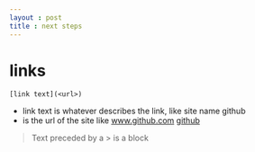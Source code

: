 ```yaml
---
layout : post
title : next steps
---
```


# links
    [link text](<url>)
- link text is whatever describes the link, like site name github
- <url> is the url of the site like www.github.com
[github](www.github.com)

> Text preceded by a > is a block